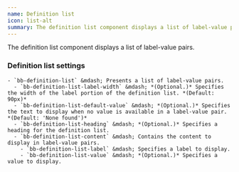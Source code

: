 ```yaml
---
name: Definition list
icon: list-alt
summary: The definition list component displays a list of label-value pairs.
---
```


The definition list component displays a list of label-value pairs.

### Definition list settings ###
    - `bb-definition-list` &mdash; Presents a list of label-value pairs.
      - `bb-definition-list-label-width` &mdash; *(Optional.)* Specifies the width of the label portion of the definition list. *(Default: 90px)*
      - `bb-definition-list-default-value` &mdash; *(Optional.)* Specifies the text to display when no value is available in a label-value pair. *(Default: 'None found')*
      - `bb-definition-list-heading` &mdash; *(Optional.)* Specifies a heading for the definition list.
      - `bb-definition-list-content` &mdash; Contains the content to display in label-value pairs.
        - `bb-definition-list-label` &mdash; Specifies a label to display.
        - `bb-definition-list-value` &mdash; *(Optional.)* Specifies a value to display.
